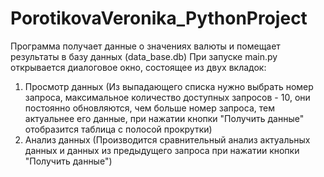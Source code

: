 # PorotikovaVeronika_PythonProject
Программа получает данные о значениях валюты и помещает результаты в базу данных (data_base.db)
При запуске main.py открывается диалоговое окно, состоящее из двух вкладок:
1) Просмотр данных (Из выпадающего списка нужно выбрать номер запроса, 
                    максимальное количество доступных запросов - 10, 
                    они постоянно обновляются, 
                    чем больше номер запроса, тем актуальнее его данные, 
                    при нажатии кнопки "Получить данные" отобразится таблица с полосой прокрутки)
2) Анализ данных (Производится сравнительный анализ актуальных данных и данных из предыдущего запроса при нажатии кнопки "Получить данные")
